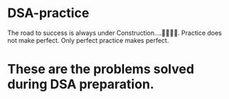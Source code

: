 # DSA-practice
The road to success is always under Construction....👨‍💻👨‍💻.
Practice does not make perfect. Only perfect practice makes perfect.

# These are the problems solved during DSA preparation.

